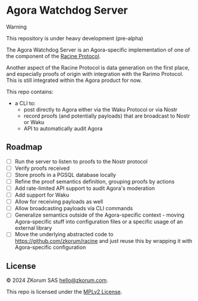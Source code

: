 # Agora Watchdog Server

> [!WARNING]
> This repository is under heavy development (pre-alpha)

The Agora Watchdog Server is an Agora-specific implementation of one of the component of the [Racine Protocol](https://github.com/zkorum/racine).

Another aspect of the Racine Protocol is data generation on the first place, and especially proofs of origin with integration with the Rarimo Protocol. This is still integrated within the Agora product for now.

This repo contains:
- a CLI to:
    - post directly to Agora either via the Waku Protocol or via Nostr
    - record proofs (and potentially payloads) that are broadcast to Nostr or Waku
    - API to automatically audit Agora

## Roadmap

- [ ] Run the server to listen to proofs to the Nostr protocol
- [ ] Verify proofs received
- [ ] Store proofs in a PGSQL database locally
- [ ] Refine the proof semantics definition, grouping proofs by actions
- [ ] Add rate-limited API support to audit Agora's moderation
- [ ] Add support for Waku
- [ ] Allow for receiving payloads as well
- [ ] Allow broadcasting payloads via CLI commands
- [ ] Generalize semantics outside of the Agora-specific context - moving Agora-specific stuff into configuration files or a specific usage of an external library
- [ ] Move the underlying abstracted code to https://github.com/zkorum/racine and just reuse this by wrapping it with Agora-specific configuration

## License

© 2024 ZKorum SAS <hello@zkorum.com>.

This repo is licensed under the [MPLv2 License](./COPYING).
